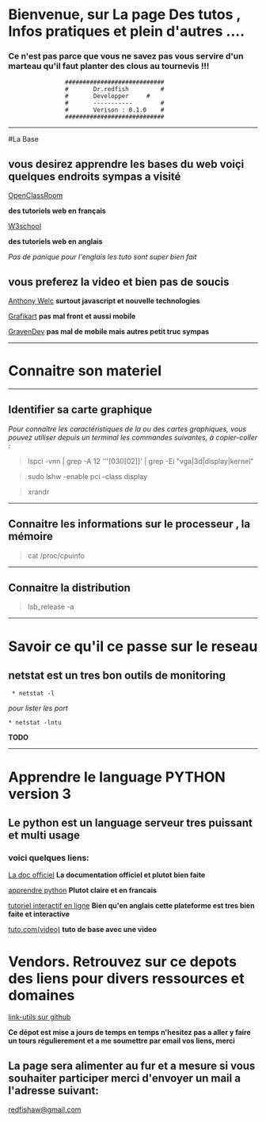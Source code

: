 # Bienvenue, sur La page Des tutos , Infos pratiques et plein d'autres .... 

### Ce n'est pas parce que vous ne savez pas vous servire d'un marteau qu'il faut planter des clous au tournevis !!!

					############################
					#       Dr.redfish         #
					#       Developper	   #
					#       -----------        #
					#       Verison : 0.1.0    #
					############################

----

#La Base

## vous desirez apprendre les bases du web voiçi quelques endroits sympas a visité

[OpenClassRoom](https://openclassrooms.com/fr/)

**des tutoriels web en français**

[W3school](https://www.w3schools.com/)

**des tutoriels web en anglais**

_Pas de panique pour l'englais les tuto sont super bien fait_

## vous preferez la video et bien pas de soucis 

[Anthony Welc](https://www.youtube.com/channel/UChhPkjgG1-iLUOmURGdgQrw)
**surtout javascript et nouvelle technologies**

[Grafikart](https://www.youtube.com/channel/UCj_iGliGCkLcHSZ8eqVNPDQ)
**pas mal front et aussi mobile**

[GravenDev](https://www.youtube.com/channel/UCIHVyohXw6j2T-83-uLngEg)
**pas mal de mobile mais autres petit truc sympas**


----


# Connaitre son materiel 

----
## Identifier sa carte graphique
*Pour connaître les caractéristiques de la ou des cartes graphiques, vous pouvez utiliser depuis un terminal les commandes suivantes, à copier-coller :*

>	lspci -vnn | grep -A 12 '\''[030[02]\]' | grep -Ei "vga|3d|display|kernel"

>	sudo lshw -enable pci -class display

>	xrandr 

----

## Connaitre les informations sur le processeur , la mémoire

>	cat /proc/cpuinfo

----

## Connaitre la distribution   

>	lsb_release  -a

----

# Savoir ce qu'il ce passe sur le reseau
>
## netstat est un tres bon outils de monitoring

	 * netstat -l

*pour lister les port*
	
	* netstat -lntu

**TODO**		 


----

# Apprendre le language PYTHON version 3
>
## Le python est un language serveur tres puissant et multi usage
### voici quelques liens:

[La doc officiel](https://docs.python.org/fr/3.5/tutorial/appetite.html)
**La documentation officiel et plutot bien faite**

[apprendre python](http://apprendre-python.com/)
**Plutot claire et en francais**

[tutoriel interactif en ligne](https://www.learnpython.org/)
**Bien qu'en anglais cette plateforme est tres bien faite et interactive**

[tuto.com(video)](https://fr.tuto.com/python/gratuit-python-les-bases-pour-debutant-python,46272.html)
**tuto de base avec une video**


# Vendors. Retrouvez sur ce depots des liens pour divers ressources et domaines
>	
[link-utils sur github](https://github.com/JeanSairien/link-utils)
	
**Ce dépot est mise a jours de temps en temps n'hesitez pas a aller y faire un tours régulierement et a me soumettre par email vos liens, merci**


## La page sera alimenter au fur et a mesure si vous souhaiter participer merci d'envoyer un mail a l'adresse suivant:
[redfishaw@gmail.com](redfishaw@gmail.com)
